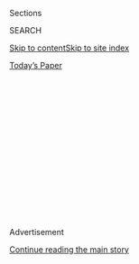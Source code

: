 <div id="app">

<div>

<div>

<div>

<div class="NYTAppHideMasthead css-1q2w90k e1suatyy0">

<div class="section css-ui9rw0 e1suatyy2">

<div class="css-eph4ug er09x8g0">

<div class="css-6n7j50">

</div>

<span class="css-1dv1kvn">Sections</span>

<div class="css-10488qs">

<span class="css-1dv1kvn">SEARCH</span>

</div>

[Skip to content](#site-content)[Skip to site
index](#site-index)

</div>

<div class="css-10698na e1huz5gh0">

</div>

</div>

<div id="masthead-bar-one" class="section hasLinks css-15hmgas e1csuq9d3">

<div class="css-uqyvli e1csuq9d0">

</div>

<div class="css-1uqjmks e1csuq9d1">

</div>

<div class="css-9e9ivx">

[](https://myaccount.nytimes3xbfgragh.onion/auth/login?response_type=cookie&client_id=vi)

</div>

<div class="css-1bvtpon e1csuq9d2">

[Today’s
Paper](https://www.nytimes3xbfgragh.onion/section/todayspaper)

</div>

</div>

</div>

</div>

<div data-aria-hidden="false">

<div id="site-content" data-role="main">

<div>

<div class="css-1aor85t" style="opacity:0.000000001;z-index:-1;visibility:hidden">

<div class="css-1hqnpie">

<div class="css-epjblv">

<span class="css-17xtcya">[The
Upshot](/section/upshot)</span><span class="css-x15j1o">|</span><span class="css-fwqvlz">Why
Black Workers Will Hurt the Most if Congress Doesn’t Extend Jobless
Benefits</span>

</div>

<div class="css-k008qs">

<div class="css-1iwv8en">

<span class="css-18z7m18"></span>

<div>

</div>

</div>

<span class="css-1n6z4y">https://nyti.ms/2DGUhgc</span>

<div class="css-1705lsu">

<div class="css-4xjgmj">

<div class="css-4skfbu" data-role="toolbar" data-aria-label="Social Media Share buttons, Save button, and Comments Panel with current comment count" data-testid="share-tools">

  - 
  - 
  - 
  - 
    
    <div class="css-6n7j50">
    
    </div>

  - 
  - 

</div>

</div>

</div>

</div>

</div>

</div>

<div id="NYT_TOP_BANNER_REGION" class="css-13pd83m">

</div>

<div id="top-wrapper" class="css-1sy8kpn">

<div id="top-slug" class="css-l9onyx">

Advertisement

</div>

[Continue reading the main
story](#after-top)

<div class="ad top-wrapper" style="text-align:center;height:100%;display:block;min-height:250px">

<div id="top" class="place-ad" data-position="top" data-size-key="top">

</div>

</div>

<div id="after-top">

</div>

</div>

<div>

<div class="css-v5btjw etb61u70">

<div class="css-h03alg etb61u71">

Upshot

</div>

</div>

<div id="sponsor-wrapper" class="css-1hyfx7x">

<div id="sponsor-slug" class="css-19vbshk">

Supported by

</div>

[Continue reading the main
story](#after-sponsor)

<div id="sponsor" class="ad sponsor-wrapper" style="text-align:center;height:100%;display:block">

</div>

<div id="after-sponsor">

</div>

</div>

<div class="css-186x18t">

</div>

<div class="css-1vkm6nb ehdk2mb0">

# Why Black Workers Will Hurt the Most if Congress Doesn’t Extend Jobless Benefits

</div>

An extra $600 a week smoothed out sharp differences in benefits among
states, and among the people who lived in them.

<div class="css-18e8msd">

<div class="css-otjvjh epjyd6m0">

<div class="css-nmf14i ey68jwv0" data-aria-hidden="true">

[![Emily
Badger](https://static01.graylady3jvrrxbe.onion/images/2018/02/16/multimedia/author-emily-badger/author-emily-badger-thumbLarge-v2.png
"Emily Badger")](https://www.nytimes3xbfgragh.onion/by/emily-badger)[![Alicia
Parlapiano](https://static01.graylady3jvrrxbe.onion/images/2018/12/10/multimedia/author-alicia-parlapiano/author-alicia-parlapiano-thumbLarge.png
"Alicia Parlapiano")](https://www.nytimes3xbfgragh.onion/by/alicia-parlapiano)[![Quoctrung
Bui](https://static01.graylady3jvrrxbe.onion/images/2018/06/13/multimedia/author-quoctrung-bui/author-quoctrung-bui-thumbLarge-v2.png
"Quoctrung Bui")](https://www.nytimes3xbfgragh.onion/by/quoctrung-bui)

</div>

<div class="css-1baulvz">

By [<span class="css-1baulvz" itemprop="name">Emily
Badger</span>](https://www.nytimes3xbfgragh.onion/by/emily-badger),
[<span class="css-1baulvz" itemprop="name">Alicia
Parlapiano</span>](https://www.nytimes3xbfgragh.onion/by/alicia-parlapiano)
and [<span class="css-1baulvz last-byline" itemprop="name">Quoctrung
Bui</span>](https://www.nytimes3xbfgragh.onion/by/quoctrung-bui)

</div>

</div>

  - 
    
    <div class="css-ld3wwf e16638kd2">
    
    Aug. 7, 2020Updated <span class="css-epvm6">11:11 a.m.
    ET</span>
    
    </div>

  - 
    
    <div class="css-4xjgmj">
    
    <div class="css-pvvomx" data-role="toolbar" data-aria-label="Social Media Share buttons, Save button, and Comments Panel with current comment count" data-testid="share-tools">
    
      - 
      - 
      - 
      - 
        
        <div class="css-6n7j50">
        
        </div>
    
      - 
      - 
    
    </div>
    
    </div>

</div>

</div>

<div class="section meteredContent css-1r7ky0e" name="articleBody" itemprop="articleBody">

<div class="css-79elbk" data-testid="photoviewer-wrapper">

<div class="css-z3e15g" data-testid="photoviewer-wrapper-hidden">

</div>

<div class="css-1a48zt4 ehw59r15" data-testid="photoviewer-children">

![<span class="css-16f3y1r e13ogyst0" data-aria-hidden="true">Protesters
calling for economic relief this week in New
York.</span><span class="css-cnj6d5 e1z0qqy90" itemprop="copyrightHolder"><span class="css-1ly73wi e1tej78p0">Credit...</span><span>Angela
Weiss/Agence France-Presse — Getty
Images</span></span>](https://static01.graylady3jvrrxbe.onion/images/2020/08/07/upshot/07up-benefit/merlin_175341492_21cfac67-81ab-432a-bc22-fd38a5f98be3-articleLarge.jpg?quality=75&auto=webp&disable=upscale)

</div>

</div>

<div class="css-1fanzo5 StoryBodyCompanionColumn">

<div class="css-53u6y8">

When Congress expanded unemployment insurance this year to meet the
staggering economic toll of the pandemic, it had one less-noticed
effect: It made America’s fractured jobless benefits system more fair.

Starting in April, the federal government provided $600 weekly payments
to unemployed workers in addition to state jobless benefits, smoothing
[sharp differences between more and less generous
states](https://www.nytimes3xbfgragh.onion/interactive/2020/04/23/business/economy/unemployment-benefits-stimulus-coronavirus.html).
It also broadly expanded who qualified, removing barriers for
lower-wage, seasonal and gig workers, who are typically excluded from
aid. All of this had the added effect of reducing racial disparities in
unemployment benefits that have for decades disadvantaged Black workers
in particular.

Now, with the $600 payments expired as of the end of July and with
congressional leaders and the White House [debating whether to extend
them](https://www.nytimes3xbfgragh.onion/2020/08/05/us/politics/mcconnell-stimulus-talks-coronavirus.html?action=click&module=Top%20Stories&pgtype=Homepage),
Black workers stand to be hurt the most if they fail to reach a deal.

</div>

</div>

<div class="css-1fanzo5 StoryBodyCompanionColumn">

<div class="css-53u6y8">

This is in large part because Black workers disproportionately live in
states with the lowest benefit levels and [the highest barriers to
receiving
them](https://www.nytimes3xbfgragh.onion/2020/04/30/upshot/unemployment-state-restrictions-pandemic.html).
Without the $600 federal payments, the most an unemployed worker in
Florida or Alabama can receive is $275 a week. Workers still covered
under the expanded gig worker categories would potentially get even
less.

</div>

</div>

<div style="max-width:100%;margin:0 auto">

<div class="css-17dprlf" data-id="100000007277369" data-slug="black-ui-benefits" style="max-width:600px">

</div>

</div>

<div class="css-1fanzo5 StoryBodyCompanionColumn">

<div class="css-53u6y8">

“It’s just a pretty straightforward fact that one of the biggest
problems facing unemployed Black workers is that they live in places
with particularly inadequate unemployment insurance systems,” said Jared
Bernstein, a senior fellow at the Center on Budget and Policy
Priorities, who served as chief economist to Joe Biden when he was vice
president.

The geographic pattern is not as stark for Hispanic workers, [who have
also been hit hard in the coronavirus
recession](https://www.pewresearch.org/hispanic/2020/08/04/coronavirus-economic-downturn-has-hit-latinos-especially-hard/).
But they make up more than a quarter of workers in two states with
maximum weekly benefits of less than $300 — Florida and Arizona.

Among Black workers, almost one in four live in just three states:
Florida, Georgia and Texas. And nearly 60 percent over all live in the
South, in states that tend to put the interests of businesses ahead of
those of workers, and where race itself has historically been
inseparable from policy decisions about the safety net.

Unemployment insurance in America was originally devised during the
Great Depression as a compromise between Northern Democrats who wanted
to expand worker aid and Southern Democrats [who didn’t want to empower
Black
workers](https://www.nytimes3xbfgragh.onion/2005/08/28/books/review/when-affirmative-action-was-white-uncivil-rights.html).
The resulting system — a network of state programs rather than a single
federal one like Social Security — explicitly excluded domestic and
agricultural workers. And the states were given wide control that they
retain today over how much a worker has to earn to qualify for the
program, how generous the benefits are and how onerous the requirements.

</div>

</div>

<div class="css-1fanzo5 StoryBodyCompanionColumn">

<div class="css-53u6y8">

The same pattern has persisted in heavily state-controlled programs
[like
welfare](https://www.urban.org/research/publication/why-does-cash-welfare-depend-where-you-live):
The larger a state’s Black population, the less generous its benefits.

“Yesterday’s racist system becomes today’s incidental structural
racism,” said Kathryn Edwards, an economist at the RAND Corporation.

She has found that the geographic concentration of Black workers in
stingier states means that the average maximum unemployment benefit a
Black worker in America can receive per week [is about $40
less](https://www.rand.org/blog/2020/07/the-racial-disparity-in-unemployment-benefits.html)
than the average maximum benefit a white worker can get. That number
might sound small, but Ms. Edwards points out that it adds up over 26
weeks of unemployment to a median rent payment in many states, or nearly
the size of a $1,200 pandemic stimulus check.

If policymakers wanted to reduce racial disparities in what seem like
race-neutral unemployment programs, William Spriggs, a Howard University
economist, said they would want to do precisely the two things Congress
did: expand the categories of covered workers, and increase the benefits
they receive.

“What I did not anticipate fully and was shocked by,” Mr. Spriggs said,
“was the South is also bad about running these programs.”

The most complicated part of the federal expansion was the entirely new
program, called [Pandemic Unemployment
Assistance](https://www.dol.gov/coronavirus/unemployment-insurance#:~:text=The%20new%20law%20creates%20the,\)%2C%20PEUC%2C%20PUA%2C%20Extended),
meant for workers who wouldn’t normally qualify for state unemployment.
This is the benefit that covers Uber drivers, self-employed hair
stylists, and tipped servers or part-time retail workers whose reported
earnings were too low to qualify normally.

Georgia and Florida were among the last states to begin making payments
through that additional program (Florida’s labor force also has one of
the [highest shares of self-employed
workers](https://bfi.uchicago.edu/wp-content/uploads/BFI_White-Paper_Koustas_4.2020.pdf)).
And last week, Gov. Ron DeSantis of Florida publicly acknowledged that
the state’s [deeply troubled unemployment
system](https://www.nytimes3xbfgragh.onion/2020/04/23/us/florida-coronavirus-unemployment.html)
introduced under the previous governor, Rick Scott, had been set up [to
frustrate workers and make as few payments as
possible](https://miami.cbslocal.com/2020/08/04/exclusive-governor-ron-desantis-acknowledges-florida-unemployment-system-designed-frustrate/).

</div>

</div>

<div class="css-1fanzo5 StoryBodyCompanionColumn">

<div class="css-53u6y8">

Mr. Spriggs fears that racial disparities are embedded in these delays
in receiving benefits, too. And because unemployment has remained
stubbornly high for Blacks [in
surveys](https://www.nytimes3xbfgragh.onion/interactive/2020/05/13/upshot/coronavirus-america-job-losses-slowing-tracker.html)
even as it has fallen more for other groups, Black workers are likelier
to face longer spells of unemployment without the added
benefits.

</div>

</div>

<div style="max-width:100%;margin:0 auto">

<div class="css-17dprlf" data-id="100000007277051" data-slug="up-black-unemployment-cps" style="max-width:600px">

</div>

</div>

<div class="css-1fanzo5 StoryBodyCompanionColumn">

<div class="css-53u6y8">

All of these choices in the unemployment system are layered on top of
[racial disparities that exist in the
economy](https://www.nytimes3xbfgragh.onion/2020/06/01/business/economy/black-workers-inequality-economic-risks.html)
even during better times. Black workers have less wealth to cushion them
when they lose income. And they tend to experience unemployment longer,
as they face discrimination finding work again. Initial evidence already
suggests that Black workers were [less likely to be rehired in May and
June](https://eml.berkeley.edu/~jrothst/workingpapers/bartik_bertrand_etal_july212020.pdf)
as some businesses reopened.

“We’ve come to grips with the fact that Black lives are devalued as it
relates to engagement with law enforcement,” said Darrick Hamilton, who
leads the Kirwan Institute for the Study of Race and Ethnicity at Ohio
State. “So why is it a leap of faith to believe that that devaluation
would not be limited to law enforcement?”

It exists as well, he said, in how the economy values Black workers.

The initial shock of the pandemic hit workers wherever they happened to
be in the economy, particularly in jobs requiring close contact. But now
the labor market is rebalancing, a process that plays out to the
advantage of white workers, Mr. Spriggs said. He expects things will
settle where they invariably do: with Black workers having about twice
the unemployment rate of white ones.

As he watches that happen, Mr. Spriggs takes issue with familiar
arguments [made by White House
officials](https://thehill.com/homenews/sunday-talk-shows/510172-mnuchin-on-600-unemployment-benefit-we-cant-be-paying-people-more)
and [congressional
Republicans](https://www.nbcnews.com/politics/congress/600-federal-unemployment-benefit-ends-month-gop-senators-say-enough-n1232588)
that they don’t want to give workers money to sit at home.

“It stretches credulity, in the worst labor market ever, and with a
record number of Americans unemployed, for someone to suggest that, ‘Oh,
if I give these people money, the big problem is they won’t work,’” Mr.
Spriggs said. “Their characterization of workers as inherently lazy,
that’s a dog whistle to me.”

</div>

</div>

<div class="css-1fanzo5 StoryBodyCompanionColumn">

<div class="css-53u6y8">

Representative Bobby Scott, a Democrat from Virginia and the chairman of
the House Committee on Education and Labor, said he hears in those
arguments something else.

“What I hear are things that are not true,” he said. There just aren’t
jobs for many people to go back to. And workers generally can’t refuse
to return to work and still keep their unemployment benefits. “It’s hard
to analyze the statement in terms of impact or philosophy,” Mr. Scott
said, “if you start off with an understanding that it’s not true to
begin with.”

</div>

</div>

<div>

</div>

</div>

<div>

</div>

<div>

</div>

<div>

</div>

<div>

<div id="bottom-wrapper" class="css-1ede5it">

<div id="bottom-slug" class="css-l9onyx">

Advertisement

</div>

[Continue reading the main
story](#after-bottom)

<div id="bottom" class="ad bottom-wrapper" style="text-align:center;height:100%;display:block;min-height:90px">

</div>

<div id="after-bottom">

</div>

</div>

</div>

</div>

</div>

## Site Index

<div>

</div>

## Site Information Navigation

  - [© <span>2020</span> <span>The New York Times
    Company</span>](https://help.nytimes3xbfgragh.onion/hc/en-us/articles/115014792127-Copyright-notice)

<!-- end list -->

  - [NYTCo](https://www.nytco.com/)
  - [Contact
    Us](https://help.nytimes3xbfgragh.onion/hc/en-us/articles/115015385887-Contact-Us)
  - [Work with us](https://www.nytco.com/careers/)
  - [Advertise](https://nytmediakit.com/)
  - [T Brand Studio](http://www.tbrandstudio.com/)
  - [Your Ad
    Choices](https://www.nytimes3xbfgragh.onion/privacy/cookie-policy#how-do-i-manage-trackers)
  - [Privacy](https://www.nytimes3xbfgragh.onion/privacy)
  - [Terms of
    Service](https://help.nytimes3xbfgragh.onion/hc/en-us/articles/115014893428-Terms-of-service)
  - [Terms of
    Sale](https://help.nytimes3xbfgragh.onion/hc/en-us/articles/115014893968-Terms-of-sale)
  - [Site
    Map](https://spiderbites.nytimes3xbfgragh.onion)
  - [Help](https://help.nytimes3xbfgragh.onion/hc/en-us)
  - [Subscriptions](https://www.nytimes3xbfgragh.onion/subscription?campaignId=37WXW)

</div>

</div>

</div>

</div>
